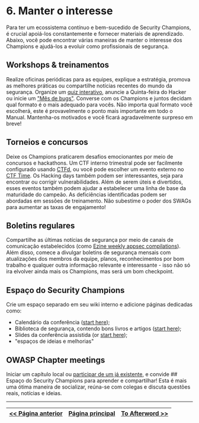 # 6. Manter o interesse
Para ter um ecossistema contínuo e bem-sucedido de Security Champions, é crucial apoiá-los constantemente e fornecer materiais de aprendizado. Abaixo, você pode encontrar várias maneiras de manter o interesse dos Champions e ajudá-los a evoluir como profissionais de segurança.

## Workshops & treinamentos
Realize oficinas periódicas para as equipes, explique a estratégia, promova as melhores práticas ou compartilhe notícias recentes do mundo da segurança. Organize um [quiz interativo](https://kahoot.com), anuncie a Quinta-feira do Hacker ou inicie um ["Mês de bugs"](https://owaspsummit.org/Working-Sessions/Security-Crowdsourcing/Internal-Bug-Bounties-Programmes.html). Converse com os Champions e juntos decidam qual formato é o mais adequado para vocês. Não importa qual formato você escolherá, este é provavelmente o ponto mais importante em todo o Manual. Mantenha-os motivados e você ficará agradavelmente surpreso em breve!

## Torneios e concursos
Deixe os Champions praticarem desafios emocionantes por meio de concursos e hackathons. Um CTF interno trimestral pode ser facilmente configurado usando [CTFd](https://github.com/CTFd/CTFd), ou você pode escolher um evento externo no [CTF Time](https://ctftime.org/). Os Hacking days também podem ser interessantes, seja para encontrar ou corrigir vulnerabilidades.
Além de serem úteis e divertidos, esses eventos também podem ajudar a estabelecer uma linha de base da maturidade do campeão. As deficiências identificadas podem ser abordadas em sessões de treinamento.
Não subestime o poder dos SWAGs para aumentar as taxas de engajamento!


## Boletins regulares
Compartilhe as últimas notícias de segurança por meio de canais de comunicação estabelecidos (como [Ezine weekly appsec compilations](https://github.com/Simpsonpt/AppSecEzine)). Além disso, comece a divulgar boletins de segurança mensais com atualizações dos membros da equipe, planos, reconhecimentos por bom trabalho e qualquer outra informação relevante e interessante - isso não só ira elvolver ainda mais os Champions, mas será um bom checkpoint.


## Espaço do Security Champions
Crie um espaço separado em seu wiki interno e adicione páginas dedicadas como:
- Calendário da conferência ([start here](https://infosec-conferences.com));
- Biblioteca de segurança, contendo bons livros e artigos ([start here](https://github.com/paragonie/awesome-appsec));
- Slides da conferência assistida (or [start here](https://github.com/PaulSec/awesome-sec-talks));
- "espaços de ideias e melhorias"


## OWASP Chapter meetings
Iniciar um capítulo local ou [participar de um já existente](https://www.owasp.org/index.php/OWASP_Chapter), e convide ## Espaço do Security Champions para aprender e compartilhar! Esta é mais uma ótima maneira de socializar, reúna-se com colegas e discuta questões reais, notícias e ideias.

---

[<< Página anterior](5.%20Base%20de%20conhecimento.md) | [Página principal](../README.md) | [To Afterword >>](Afterword.md)
| --- | --- | --- |